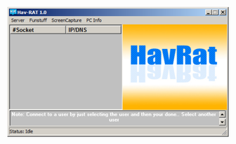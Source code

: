 ![Screenshot](https://raw.githubusercontent.com/Cryakl/Ultimate-RAT-Collection/refs/heads/main/HavRat/Hav-Rat%201.0/Screenshot.png)
